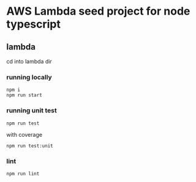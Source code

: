 # AWS Lambda seed project for node typescript

## lambda

cd into lambda dir

### running locally

```
npm i
npm run start
```

### running unit test

```
npm run test
```

with coverage

```
npm run test:unit
```

### lint

```
npm run lint
```

